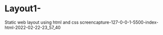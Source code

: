 # Layout1-
Static web layout using html and css
screencapture-127-0-0-1-5500-index-html-2022-02-22-23_57_40
